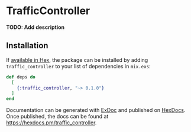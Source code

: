 # TrafficController

**TODO: Add description**

## Installation

If [available in Hex](https://hex.pm/docs/publish), the package can be installed
by adding `traffic_controller` to your list of dependencies in `mix.exs`:

```elixir
def deps do
  [
    {:traffic_controller, "~> 0.1.0"}
  ]
end
```

Documentation can be generated with [ExDoc](https://github.com/elixir-lang/ex_doc)
and published on [HexDocs](https://hexdocs.pm). Once published, the docs can
be found at <https://hexdocs.pm/traffic_controller>.

